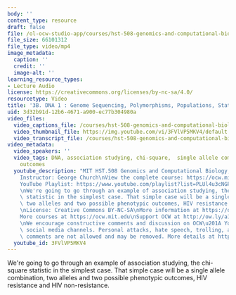 ```yaml
---
body: ''
content_type: resource
draft: false
file: /ol-ocw-studio-app/courses/hst-508-genomics-and-computational-biology-fall-2002/mithst_508f02_lec3b_360p_16_9.mp4
file_size: 66101312
file_type: video/mp4
image_metadata:
  caption: ''
  credit: ''
  image-alt: ''
learning_resource_types:
- Lecture Audio
license: https://creativecommons.org/licenses/by-nc-sa/4.0/
resourcetype: Video
title: '3B. DNA 1 : Genome Sequencing, Polymorphisms, Populations, Statistics, Pharmacogenomics...'
uid: 3d32b91d-12b6-4671-a900-ec77b304980a
video_files:
  video_captions_file: /courses/hst-508-genomics-and-computational-biology-fall-2002/1xkJeDBSsXPGvAYI9PgyyoCuCooC4mWER_transcript.webvtt
  video_thumbnail_file: https://img.youtube.com/vi/3FVlVP5MKV4/default.jpg
  video_transcript_file: /courses/hst-508-genomics-and-computational-biology-fall-2002/1xkJeDBSsXPGvAYI9PgyyoCuCooC4mWER_transcript.pdf
video_metadata:
  video_speakers: ''
  video_tags: DNA, association studying, chi-square,  single allele combination, phenotypic
    outcomes
  youtube_description: "MIT HST.508 Genomics and Computational Biology, Fall 2002\n\
    Instructor: George Church\nView the complete course: https://ocw.mit.edu/courses/hst-508-genomics-and-computational-biology-fall-2002/\n\
    YouTube Playlist: https://www.youtube.com/playlist?list=PLUl4u3cNGP61gaHWysmlYNeGsuUI8y5GV\n\
    \nWe're going to go through an example of association studying, the chi-square\
    \ statistic in the simplest case. That simple case will be a single allele combination,\
    \ two alleles and two possible phenotypic outcomes, HIV resistance and HIV non-resistance.\n\
    \nLicense: Creative Commons BY-NC-SA\nMore information at https://ocw.mit.edu/terms\n\
    More courses at https://ocw.mit.edu\nSupport OCW at http://ow.ly/a1If50zVRlQ\n\
    \nWe encourage constructive comments and discussion on OCW\u201A YouTube and other\
    \ social media channels. Personal attacks, hate speech, trolling, and inappropriate\
    \ comments are not allowed and may be removed. More details at https://ocw.mit.edu/comments."
  youtube_id: 3FVlVP5MKV4
---
```

We're going to go through an example of association studying, the chi-square statistic in the simplest case. That simple case will be a single allele combination, two alleles and two possible phenotypic outcomes, HIV resistance and HIV non-resistance.